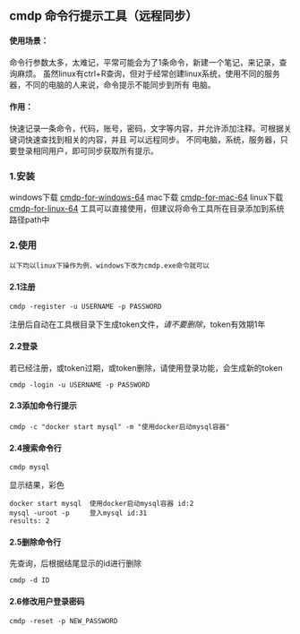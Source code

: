 ## cmdp 命令行提示工具（远程同步）

#### 使用场景：

命令行参数太多，太难记，平常可能会为了1条命令，新建一个笔记，来记录，查询麻烦。
虽然linux有ctrl+R查询，但对于经常创建linux系统，使用不同的服务器，不同的电脑的人来说，命令提示不能同步到所有
电脑。

#### 作用：

快速记录一条命令，代码，账号，密码，文字等内容，并允许添加注释。可根据关键词快速查找到相关的内容，并且
可以远程同步。
不同电脑，系统，服务器，只要登录相同用户，即可同步获取所有提示。

### 1.安装
windows下载
[cmdp-for-windows-64](https://github.com/yurencloud/cmdp/raw/master/windows/cmdp.exe)
mac下载
[cmdp-for-mac-64](https://github.com/yurencloud/cmdp/raw/master/mac/cmdp)
linux下载
[cmdp-for-linux-64](https://github.com/yurencloud/cmdp/raw/master/linux/cmdp)
工具可以直接使用，但建议将命令工具所在目录添加到系统路径path中


### 2.使用
~~~
以下均以linux下操作为例，windows下改为cmdp.exe命令就可以
~~~
#### 2.1注册
~~~
cmdp -register -u USERNAME -p PASSWORD
~~~
注册后自动在工具根目录下生成token文件，*请不要删除*，token有效期1年

#### 2.2登录
若已经注册，或token过期，或token删除，请使用登录功能，会生成新的token
~~~
cmdp -login -u USERNAME -p PASSWORD
~~~

#### 2.3添加命令行提示
~~~
cmdp -c "docker start mysql" -m "使用docker启动mysql容器"
~~~

#### 2.4搜索命令行
~~~
cmdp mysql
~~~
显示结果，彩色
~~~
docker start mysql  使用docker启动mysql容器 id:2
mysql -uroot -p     登入mysql id:31
results: 2
~~~

#### 2.5删除命令行
先查询，后根据结尾显示的id进行删除
~~~
cmdp -d ID
~~~

#### 2.6修改用户登录密码
~~~
cmdp -reset -p NEW_PASSWORD
~~~